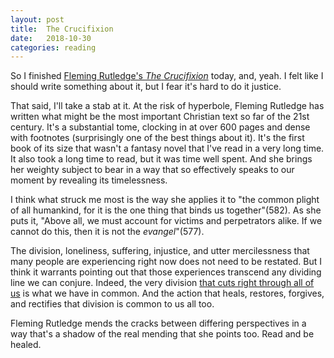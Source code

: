 ```yaml
---
layout: post
title:  The Crucifixion
date:   2018-10-30
categories: reading
---
```


So I finished [Fleming Rutledge's _The_ _Crucifixion_](https://www.eerdmans.com/Products/7534/the-crucifixion.aspx) today, and, yeah. I felt like I should write something about it, but I fear it's hard to do it justice.

That said, I'll take a stab at it. At the risk of hyperbole, Fleming Rutledge has written what might be the most important Christian text so far of the 21st century. It's a substantial tome, clocking in at over 600 pages and dense with footnotes (surprisingly one of the best things about it). It's the first book of its size that wasn't a fantasy novel that I've read in a very long time. It also took a long time to read, but it was time well spent. And she brings her weighty subject to bear in a way that so effectively speaks to our moment by revealing its timelessness.

I think what struck me most is the way she applies it to "the common plight of all humankind, for it is the one thing that binds us together"(582). As she puts it, "Above all, we must account for victims and perpetrators alike. If we cannot do this, then it is not the _evangel_"(577).

The division, loneliness, suffering, injustice, and utter mercilessness that many people are experiencing right now does not need to be restated. But I think it warrants pointing out that those experiences transcend any dividing line we can conjure. Indeed, the very division [that cuts right through all of us](https://www.goodreads.com/author/quotes/10420.Aleksandr_Solzhenitsyn) is what we have in common. And the action that heals, restores, forgives, and rectifies that division is common to us all too.

Fleming Rutledge mends the cracks between differing perspectives in a way that's a shadow of the real mending that she points too. Read and be healed.